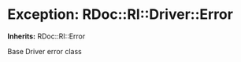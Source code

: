# Exception: RDoc::RI::Driver::Error
**Inherits:** RDoc::RI::Error
    

Base Driver error class



